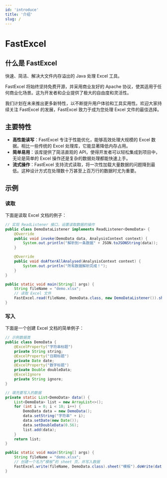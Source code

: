 ```yaml
---
id: 'introduce'
title: '介绍'
slug: /
---
```


# FastExcel

## 什么是 FastExcel

快速、简洁、解决大文件内存溢出的 Java 处理 Excel 工具。

FastExcel 将始终坚持免费开源，并采用商业友好的 Apache 协议，使其适用于任何商业化场景。这为开发者和企业提供了极大的自由度和灵活性。

我们计划在未来推出更多新特性，以不断提升用户体验和工具实用性。欢迎大家持续关注 FastExcel 的发展，FastExcel 致力于成为您处理 Excel 文件的最佳选择。

## 主要特性

- **高性能读写**：FastExcel 专注于性能优化，能够高效处理大规模的 Excel 数据。相比一些传统的 Excel 处理库，它能显著降低内存占用。
- **简单易用**：该库提供了简洁直观的 API，使得开发者可以轻松集成到项目中，无论是简单的 Excel 操作还是复杂的数据处理都能快速上手。
- **流式操作**：FastExcel 支持流式读取，将一次性加载大量数据的问题降到最低。这种设计方式在处理数十万甚至上百万行的数据时尤为重要。

## 示例

### 读取

下面是读取 Excel 文档的例子：

```java
// 实现 ReadListener 接口，设置读取数据的操作
public class DemoDataListener implements ReadListener<DemoData> {
    @Override
    public void invoke(DemoData data, AnalysisContext context) {
        System.out.println("解析到一条数据" + JSON.toJSONString(data));
    }

    @Override
    public void doAfterAllAnalysed(AnalysisContext context) {
        System.out.println("所有数据解析完成！");
    }
}

public static void main(String[] args) {
    String fileName = "demo.xlsx";
    // 读取 Excel 文件
    FastExcel.read(fileName, DemoData.class, new DemoDataListener()).sheet().doRead();
}
```

### 写入

下面是一个创建 Excel 文档的简单例子：

```java
// 示例数据类
public class DemoData {
    @ExcelProperty("字符串标题")
    private String string;
    @ExcelProperty("日期标题")
    private Date date;
    @ExcelProperty("数字标题")
    private Double doubleData;
    @ExcelIgnore
    private String ignore;
}

// 填充要写入的数据
private static List<DemoData> data() {
    List<DemoData> list = new ArrayList<>();
    for (int i = 0; i < 10; i++) {
        DemoData data = new DemoData();
        data.setString("字符串" + i);
        data.setDate(new Date());
        data.setDoubleData(0.56);
        list.add(data);
    }
    return list;
}

public static void main(String[] args) {
    String fileName = "demo.xlsx";
    // 创建一个名为“模板”的 sheet 页，并写入数据
    FastExcel.write(fileName, DemoData.class).sheet("模板").doWrite(data());
}
```
